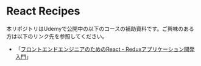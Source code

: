 # React Recipes

本リポジトリはUdemyで公開中の以下のコースの補助資料です。ご興味のある方は以下のリンク先を参照してください。

* 「[フロントエンドエンジニアのためのReact・Reduxアプリケーション開発入門](https://goo.gl/fLN4rJ)」

